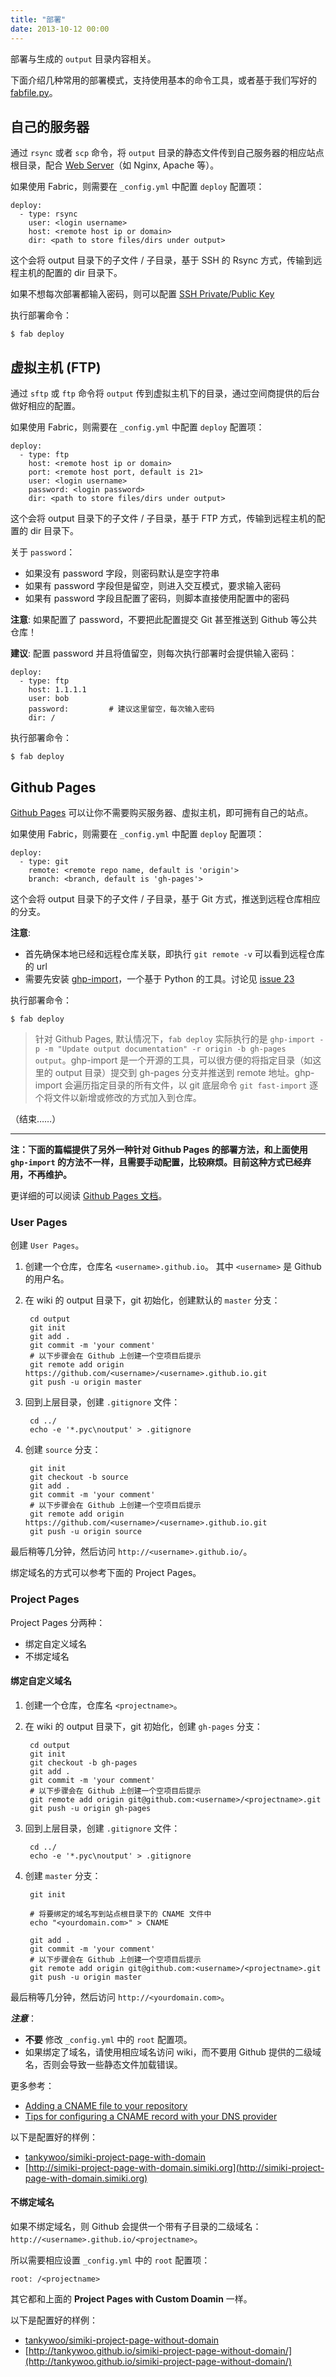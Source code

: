 ```yaml
---
title: "部署"
date: 2013-10-12 00:00
---
```


部署与生成的 `output` 目录内容相关。

下面介绍几种常用的部署模式，支持使用基本的命令工具，或者基于我们写好的 [fabfile.py](/zh-docs/usage.html#\_2)。

## 自己的服务器 ##

通过 `rsync` 或者 `scp` 命令，将 `output` 目录的静态文件传到自己服务器的相应站点根目录，配合 [Web Server](https://en.wikipedia.org/wiki/Web_server)（如 Nginx, Apache 等）。

如果使用 Fabric，则需要在 `_config.yml` 中配置 `deploy` 配置项：

	deploy:
	  - type: rsync
		user: <login username>
		host: <remote host ip or domain>
		dir: <path to store files/dirs under output>

这个会将 output 目录下的子文件 / 子目录，基于 SSH 的 Rsync 方式，传输到远程主机的配置的 dir 目录下。

如果不想每次部署都输入密码，则可以配置 [SSH Private/Public Key](https://www.digitalocean.com/community/tutorials/how-to-set-up-ssh-keys--2)

执行部署命令：

	$ fab deploy


## 虚拟主机 (FTP) ##

通过 `sftp` 或 `ftp` 命令将 `output` 传到虚拟主机下的目录，通过空间商提供的后台做好相应的配置。

如果使用 Fabric，则需要在 `_config.yml` 中配置 `deploy` 配置项：

	deploy:
	  - type: ftp
		host: <remote host ip or domain>
		port: <remote host port, default is 21>
		user: <login username>
		password: <login password>
		dir: <path to store files/dirs under output>

这个会将 output 目录下的子文件 / 子目录，基于 FTP 方式，传输到远程主机的配置的 dir 目录下。

关于 `password`：

- 如果没有 password 字段，则密码默认是空字符串
- 如果有 password 字段但是留空，则进入交互模式，要求输入密码
- 如果有 password 字段且配置了密码，则脚本直接使用配置中的密码

**注意**: 如果配置了 password，不要把此配置提交 Git 甚至推送到 Github 等公共仓库！

**建议**: 配置 password 并且将值留空，则每次执行部署时会提供输入密码：

	deploy:
	  - type: ftp
		host: 1.1.1.1
		user: bob
		password:         # 建议这里留空，每次输入密码
		dir: /

执行部署命令：

	$ fab deploy


## Github Pages ##

[Github Pages](https://pages.github.com/) 可以让你不需要购买服务器、虚拟主机，即可拥有自己的站点。

如果使用 Fabric，则需要在 `_config.yml` 中配置 `deploy` 配置项：

	deploy:
	  - type: git
		remote: <remote repo name, default is 'origin'>
		branch: <branch, default is 'gh-pages'>

这个会将 output 目录下的子文件 / 子目录，基于 Git 方式，推送到远程仓库相应的分支。

**注意**:

* 首先确保本地已经和远程仓库关联，即执行 `git remote -v` 可以看到远程仓库的 url
* 需要先安装 [ghp-import](https://github.com/davisp/ghp-import)，一个基于 Python 的工具。讨论见 [issue 23](https://github.com/tankywoo/simiki/issues/23)

执行部署命令：

	$ fab deploy

> 针对 Github Pages, 默认情况下，`fab deploy` 实际执行的是 `ghp-import -p -m "Update output documentation" -r origin -b gh-pages output`。ghp-import 是一个开源的工具，可以很方便的将指定目录（如这里的 output 目录）提交到 gh-pages 分支并推送到 remote 地址。ghp-import 会遍历指定目录的所有文件，以 git 底层命令 `git fast-import` 逐个将文件以新增或修改的方式加入到仓库。


（结束……）

---

**注：下面的篇幅提供了另外一种针对 Github Pages 的部署方法，和上面使用 `ghp-import` 的方法不一样，且需要手动配置，比较麻烦。目前这种方式已经弃用，不再维护。**

更详细的可以阅读 [Github Pages 文档](https://help.github.com/articles/user-organization-and-project-pages)。

### User Pages ###

创建 `User Pages`。

1. 创建一个仓库，仓库名 `<username>.github.io`。 其中 `<username>` 是 Github 的用户名。

2. 在 wiki 的 output 目录下，git 初始化，创建默认的 `master` 分支：

		cd output
		git init
		git add .
		git commit -m 'your comment'
		# 以下步骤会在 Github 上创建一个空项目后提示
		git remote add origin https://github.com/<username>/<username>.github.io.git
		git push -u origin master

3. 回到上层目录，创建 `.gitignore` 文件：

		cd ../
		echo -e '*.pyc\noutput' > .gitignore

4. 创建 `source` 分支：

		git init
		git checkout -b source
		git add .
		git commit -m 'your comment'
		# 以下步骤会在 Github 上创建一个空项目后提示
		git remote add origin https://github.com/<username>/<username>.github.io.git
		git push -u origin source

最后稍等几分钟，然后访问 `http://<username>.github.io/`。

绑定域名的方式可以参考下面的 Project Pages。

### Project Pages ###

Project Pages 分两种：

* 绑定自定义域名
* 不绑定域名

#### 绑定自定义域名 ####

1. 创建一个仓库，仓库名 `<projectname>`。

2. 在 wiki 的 output 目录下，git 初始化，创建 `gh-pages` 分支：

		cd output
		git init
		git checkout -b gh-pages
		git add .
		git commit -m 'your comment'
		# 以下步骤会在 Github 上创建一个空项目后提示
		git remote add origin git@github.com:<username>/<projectname>.git
		git push -u origin gh-pages

3. 回到上层目录，创建 `.gitignore` 文件：

		cd ../
		echo -e '*.pyc\noutput' > .gitignore

4. 创建 `master` 分支：

		git init

		# 将要绑定的域名写到站点根目录下的 CNAME 文件中
		echo "<yourdomain.com>" > CNAME

		git add .
		git commit -m 'your comment'
		# 以下步骤会在 Github 上创建一个空项目后提示
		git remote add origin git@github.com:<username>/<projectname>.git
		git push -u origin master

最后稍等几分钟，然后访问 `http://<yourdomain.com>`。

***注意***：

* **不要** 修改 `_config.yml` 中的 `root` 配置项。
* 如果绑定了域名，请使用相应域名访问 wiki，而不要用 Github 提供的二级域名，否则会导致一些静态文件加载错误。

更多参考：

* [Adding a CNAME file to your repository](https://help.github.com/articles/adding-a-cname-file-to-your-repository)
* [Tips for configuring a CNAME record with your DNS provider](https://help.github.com/articles/tips-for-configuring-a-cname-record-with-your-dns-provider)

以下是配置好的样例：

* [tankywoo/simiki-project-page-with-domain](https://github.com/tankywoo/simiki-project-page-with-domain)
* [http://simiki-project-page-with-domain.simiki.org](http://simiki-project-page-with-domain.simiki.org)

#### 不绑定域名 ####

如果不绑定域名，则 Github 会提供一个带有子目录的二级域名：`http://<username>.github.io/<projectname>`。

所以需要相应设置 `_config.yml` 中的 `root` 配置项：

	root: /<projectname>

其它都和上面的 **Project Pages with Custom Doamin** 一样。

以下是配置好的样例：

* [tankywoo/simiki-project-page-without-domain](https://github.com/tankywoo/simiki-project-page-without-domain)
* [http://tankywoo.github.io/simiki-project-page-without-domain/](http://tankywoo.github.io/simiki-project-page-without-domain/)
